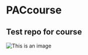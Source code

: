 # PACcourse
## Test repo for course
![This is an image](https://myoctocat.com/assets/images/base-octocat.svg)

